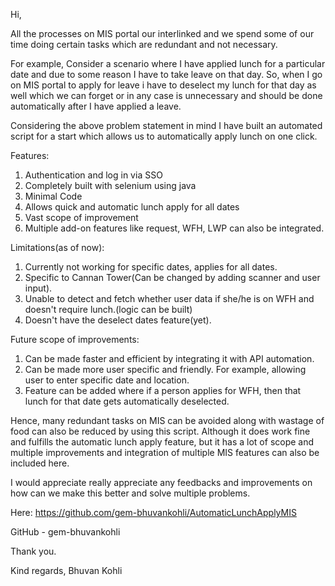 Hi,

All the processes on MIS portal our interlinked and we spend some of our time doing certain tasks
which are redundant and not necessary. 

For example,
Consider a scenario where I have applied lunch for a particular date and due to some reason
I have to take leave on that day. So, when I go on MIS portal to apply for leave i have to deselect
my lunch for that day as well which we can forget or in any case is unnecessary and should be 
done automatically after I have applied a leave.

Considering the above problem statement in mind I have built an automated script for a start
which allows us to automatically apply lunch on one click.

Features:
1. Authentication and log in via SSO
2. Completely built with selenium using java
3. Minimal Code
4. Allows quick and automatic lunch apply for all dates
5. Vast scope of improvement
6. Multiple add-on features like request, WFH, LWP can also be integrated.
   
Limitations(as of now):
1. Currently not working for specific dates, applies for all dates.
2. Specific to Cannan Tower(Can be changed by adding scanner and user input).
3. Unable to detect and fetch whether user data if she/he is on WFH and doesn't require lunch.(logic can be built)
4. Doesn't have the deselect dates feature(yet).

Future scope of improvements: 
1. Can be made faster and efficient by integrating it with API automation.
2. Can be made more user specific and friendly. For example, allowing user to enter specific date and location.
3. Feature can be added where if a person applies for WFH, then that lunch for that date gets automatically deselected.             


Hence, many redundant tasks on MIS can be avoided along with wastage of food can also be reduced
by using this script. Although it does work fine and fulfills the automatic lunch apply feature, but it has
a lot of scope and multiple improvements and integration of multiple MIS features can also be included 
here.

I would appreciate really appreciate any feedbacks and improvements on how can we make this better
and solve multiple problems.

Here: https://github.com/gem-bhuvankohli/AutomaticLunchApplyMIS

GitHub - gem-bhuvankohli

Thank you.

Kind regards,
Bhuvan Kohli


